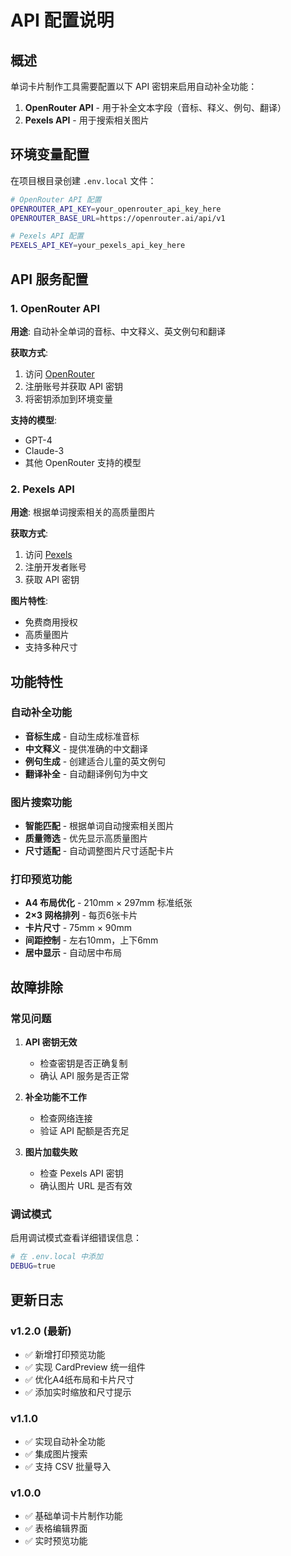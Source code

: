# API 配置说明

## 概述

单词卡片制作工具需要配置以下 API 密钥来启用自动补全功能：

1. **OpenRouter API** - 用于补全文本字段（音标、释义、例句、翻译）
2. **Pexels API** - 用于搜索相关图片

## 环境变量配置

在项目根目录创建 `.env.local` 文件：

```bash
# OpenRouter API 配置
OPENROUTER_API_KEY=your_openrouter_api_key_here
OPENROUTER_BASE_URL=https://openrouter.ai/api/v1

# Pexels API 配置  
PEXELS_API_KEY=your_pexels_api_key_here
```

## API 服务配置

### 1. OpenRouter API

**用途**: 自动补全单词的音标、中文释义、英文例句和翻译

**获取方式**:
1. 访问 [OpenRouter](https://openrouter.ai/)
2. 注册账号并获取 API 密钥
3. 将密钥添加到环境变量

**支持的模型**:
- GPT-4
- Claude-3
- 其他 OpenRouter 支持的模型

### 2. Pexels API

**用途**: 根据单词搜索相关的高质量图片

**获取方式**:
1. 访问 [Pexels](https://www.pexels.com/api/)
2. 注册开发者账号
3. 获取 API 密钥

**图片特性**:
- 免费商用授权
- 高质量图片
- 支持多种尺寸

## 功能特性

### 自动补全功能

- **音标生成** - 自动生成标准音标
- **中文释义** - 提供准确的中文翻译
- **例句生成** - 创建适合儿童的英文例句
- **翻译补全** - 自动翻译例句为中文

### 图片搜索功能

- **智能匹配** - 根据单词自动搜索相关图片
- **质量筛选** - 优先显示高质量图片
- **尺寸适配** - 自动调整图片尺寸适配卡片

### 打印预览功能

- **A4 布局优化** - 210mm × 297mm 标准纸张
- **2×3 网格排列** - 每页6张卡片
- **卡片尺寸** - 75mm × 90mm
- **间距控制** - 左右10mm，上下6mm
- **居中显示** - 自动居中布局

## 故障排除

### 常见问题

1. **API 密钥无效**
   - 检查密钥是否正确复制
   - 确认 API 服务是否正常

2. **补全功能不工作**
   - 检查网络连接
   - 验证 API 配额是否充足

3. **图片加载失败**
   - 检查 Pexels API 密钥
   - 确认图片 URL 是否有效

### 调试模式

启用调试模式查看详细错误信息：

```bash
# 在 .env.local 中添加
DEBUG=true
```

## 更新日志

### v1.2.0 (最新)
- ✅ 新增打印预览功能
- ✅ 实现 CardPreview 统一组件
- ✅ 优化A4纸布局和卡片尺寸
- ✅ 添加实时缩放和尺寸提示

### v1.1.0
- ✅ 实现自动补全功能
- ✅ 集成图片搜索
- ✅ 支持 CSV 批量导入

### v1.0.0
- ✅ 基础单词卡片制作功能
- ✅ 表格编辑界面
- ✅ 实时预览功能 